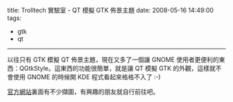 title: Trolltech 實驗室 - QT 模擬 GTK 佈景主題
date: 2008-05-16 14:49:00
tags: 
- gtk
- qt
---

以往只有 GTK 模擬 QT 佈景主題，現在又多了一個讓 GNOME 使用者更便利的東西：QGtkStyle。這東西的功能很簡單，就是讓 QT 模擬 GTK 的外觀，這樣就不會使用 GNOME 的時候開 KDE 程式看起來格格不入了 :-)

[官方網站](http://labs.trolltech.com/page/Projects/Styles/GtkStyle)裏面有不少擷圖，有興趣的朋友就自行前往吧。